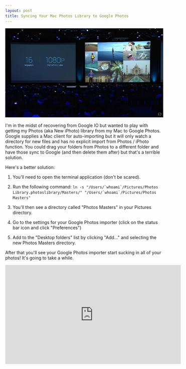 ```yaml
---
layout: post
title: Syncing Your Mac Photos Library to Google Photos
---
```


![image](/public/images/io2015-photos.jpg "Google IO 2015 - Photos")

I'm in the midst of recovering from Google IO but wanted to play with getting my Photos (aka New iPhoto) library from my Mac to Google Photos. Google supplies a Mac client for auto-importing but it will only watch a directory for new files and has no explicit import from Photos / iPhoto function. You could drag your folders from Photos to a different folder and have those sync to Google (and then delete them after) but that's a terrible solution.

Here's a better solution:

1. You'll need to open the terminal application (don't be scared).

2. Run the following command: ```ln -s "/Users/`whoami`/Pictures/Photos Library.photoslibrary/Masters/" "/Users/`whoami`/Pictures/Photos Masters"```

3. You'll then see a directory called "Photos Masters" in your Pictures directory.

4. Go to the settings for your Google Photos importer (click on the status bar icon and click "Preferences")

5. Add to the "Desktop folders" list by clicking "Add..." and selecting the new Photos Masters directory.

After that you'll see your Google Photos importer start sucking in all of your photos! It's going to take a while.

<iframe width="560" height="315" src="https://www.youtube.com/embed/ydBjsZnHrwM?rel=0" frameborder="0" allowfullscreen></iframe>